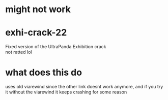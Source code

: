 # might not work 
# exhi-crack-22
Fixed version of the UltraPanda Exhibition crack
<br>
not ratted lol

# what does this do
uses old viarewind since the other link doesnt work anymore, and if you try it without the viarewind it keeps crashing for some reason
